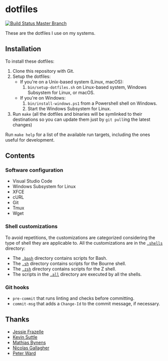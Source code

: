 # dotfiles

[![Build Status Master Branch](https://travis-ci.com/ferrarimarco/dotfiles.svg?branch=master)](https://travis-ci.com/ferrarimarco/dotfiles)

These are the dotfiles I use on my systems.

## Installation

To install these dotfiles:

1. Clone this repository with Git.
1. Setup the dotfiles:
    - If you're on a Unix-based system (Linux, macOS):
        1. `bin/setup-dotfiles.sh` on Linux-based system, Windows Subsystem for
            Linux, or macOS.
    - If you're on Windows:
        1. `bin/install-windows.ps1` from a Powershell shell on Windows.
        1. Start the Windows Subsystem for Linux.
1. Run `make` (all the dotfiles and binaries will be symlinked to their
    destinations so you can update them just by `git pull`ing the latest changes)

Run `make help` for a list of the available run targets, including the ones
useful for development.

## Contents

### Software configuration

- Visual Studio Code
- Windows Subsystem for Linux
- XFCE
- cURL
- Git
- Tmux
- Wget

### Shell customizations

To avoid repetitions, the customizations are categorized considering the type of
shell they are applicable to. All the customizations are in the
[`.shells`](.shells) directory:

- The [`.bash`](.shells/.bash/) directory contains scripts for Bash.
- The [`.sh`](.shells/.sh/) directory contains scripts for the Bourne shell.
- The [`.zsh`](.shells/.zsh/) directory contains scripts for the Z shell.
- The scripts in the [`.all`](.shells/.all/) directory are executed by all the
    shells.

### Git hooks

- `pre-commit` that runs linting and checks before committing.
- `commit-msg` that adds a `Change-Id` to the commit message, if necessary.

## Thanks

- [Jessie Frazelle](https://github.com/jessfraz/dotfiles)
- [Kevin Suttle](https://github.com/kevinSuttle/dotfiles)
- [Mathias Bynens](https://github.com/mathiasbynens/dotfiles)
- [Nicolas Gallagher](https://github.com/necolas/dotfiles)
- [Peter Ward](https://blog.flowblok.id.au/2013-02/shell-startup-scripts.html)
